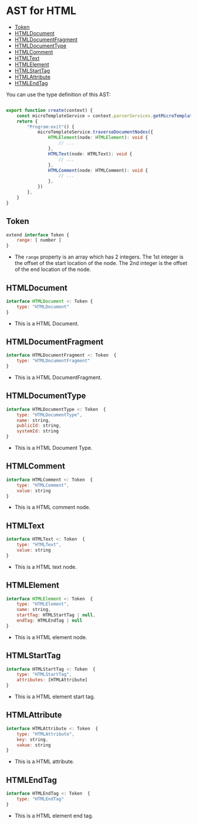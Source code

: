 # AST for HTML

- [Token](#token)
- [HTMLDocument](#htmldocument)
- [HTMLDocumentFragment](#htmldocumentfragment)
- [HTMLDocumentType](#htmldocumenttype)
- [HTMLComment](#htmlcomment)
- [HTMLText](#htmltext)
- [HTMLElement](#htmlelement)
- [HTMLStartTag](#htmlstarttag)
- [HTMLAttribute](#htmlattribute)
- [HTMLEndTag](#htmlendtag)

You can use the type definition of this AST:

```ts

export function create(context) {
    const microTemplateService = context.parserServices.getMicroTemplateService()
    return {
        "Program:exit"() {
            microTemplateService.traverseDocumentNodes({
                HTMLElement(node: HTMLElement): void {
                    // ...
                },
                HTMLText(node: HTMLText): void {
                    // ...
                },
                HTMLComment(node: HTMLComment): void {
                    // ...
                },
            })
        },
    }
}
```


## Token

```js
extend interface Token {
    range: [ number ]
}
```

- The `range` property is an array which has 2 integers.
  The 1st integer is the offset of the start location of the node.
  The 2nd integer is the offset of the end location of the node.

## HTMLDocument

```js
interface HTMLDocument <: Token {
    type: "HTMLDocument"
}
```

- This is a HTML Document.

## HTMLDocumentFragment

```js
interface HTMLDocumentFragment <: Token  {
    type: "HTMLDocumentFragment"
}
```

- This is a HTML DocumentFragment.

## HTMLDocumentType

```js
interface HTMLDocumentType <: Token  {
    type: "HTMLDocumentType",
    name: string,
    publicId: string,
    systemId: string
}
```

- This is a HTML Document Type.

## HTMLComment

```js
interface HTMLComment <: Token  {
    type: "HTMLComment",
    value: string
}
```

- This is a HTML comment node.

## HTMLText

```js
interface HTMLText <: Token  {
    type: "HTMLText",
    value: string
}
```

- This is a HTML text node.

## HTMLElement

```js
interface HTMLElement <: Token  {
    type: "HTMLElement",
    name: string,
    startTag: HTMLStartTag | null,
    endTag: HTMLEndTag | null
}
```

- This is a HTML element node.

## HTMLStartTag

```js
interface HTMLStartTag <: Token  {
    type: "HTMLStartTag",
    attributes: [HTMLAttribute]
}
```

- This is a HTML element start tag.

## HTMLAttribute

```js
interface HTMLAttribute <: Token  {
    type: "HTMLAttribute",
    key: string,
    vakue: string
}
```

- This is a HTML attribute.

## HTMLEndTag

```js
interface HTMLEndTag <: Token  {
    type: "HTMLEndTag"
}
```

- This is a HTML element end tag.


